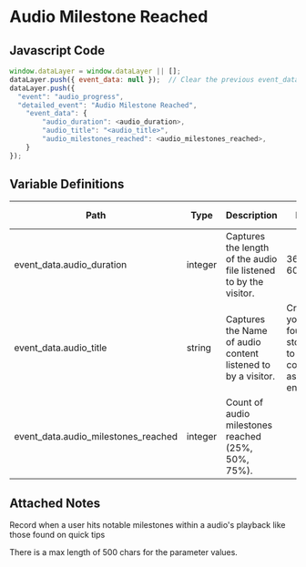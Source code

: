 # Audio Milestone Reached

### 

## Javascript Code
```js
window.dataLayer = window.dataLayer || [];
dataLayer.push({ event_data: null });  // Clear the previous event_data object.
dataLayer.push({
  "event": "audio_progress",
  "detailed_event": "Audio Milestone Reached",
    "event_data": {
        "audio_duration": <audio_duration>,
        "audio_title": "<audio_title>",
        "audio_milestones_reached": <audio_milestones_reached>,
    }
});
```

## Variable Definitions

|Path|Type|Description|Example|Pattern|Min Length|Max Length|Minimum|Maximum|Multiple Of|
| --- | --- | --- | --- | --- | --- | --- | --- | --- | --- |
|event_data.audio_duration|integer|Captures the length of the audio file listened to by the visitor.|36, 67, 178, 600||||0|||
|event_data.audio_title|string|Captures the Name of audio content listened to by a visitor.|Crafting your founder's story, How to build confidence as an entrepreneur |||||||
|event_data.audio_milestones_reached|integer|Count of audio milestones reached \(25%, 50%, 75%\).||||||||

## Attached Notes

<p>Record when a user hits notable milestones within a audio's playback like those found on quick tips</p>
<p>There is a max length of 500 chars for the parameter values.</p>